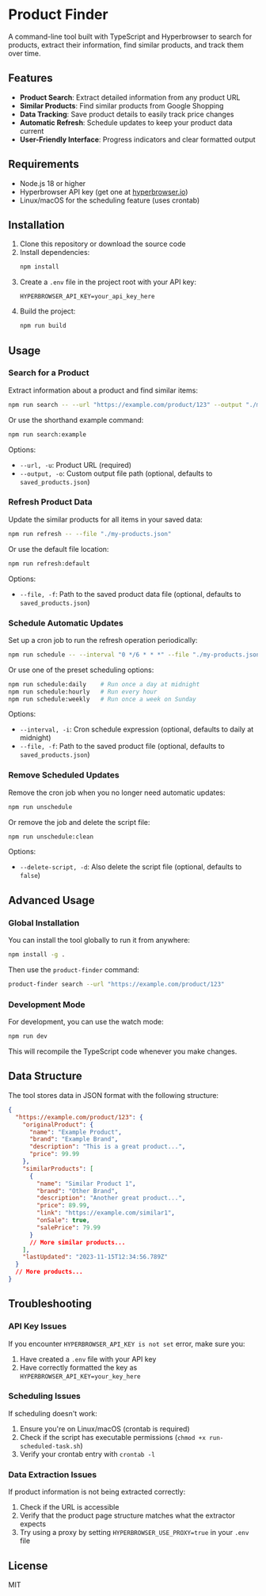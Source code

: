 # Product Finder

A command-line tool built with TypeScript and Hyperbrowser to search for products, extract their information, find similar products, and track them over time.

## Features

- **Product Search**: Extract detailed information from any product URL
- **Similar Products**: Find similar products from Google Shopping 
- **Data Tracking**: Save product details to easily track price changes
- **Automatic Refresh**: Schedule updates to keep your product data current
- **User-Friendly Interface**: Progress indicators and clear formatted output

## Requirements

- Node.js 18 or higher
- Hyperbrowser API key (get one at [hyperbrowser.io](https://hyperbrowser.io))
- Linux/macOS for the scheduling feature (uses crontab)

## Installation

1. Clone this repository or download the source code
2. Install dependencies:
   ```bash
   npm install
   ```
3. Create a `.env` file in the project root with your API key:
   ```
   HYPERBROWSER_API_KEY=your_api_key_here
   ```
4. Build the project:
   ```bash
   npm run build
   ```

## Usage

### Search for a Product

Extract information about a product and find similar items:

```bash
npm run search -- --url "https://example.com/product/123" --output "./my-products.json"
```

Or use the shorthand example command:

```bash
npm run search:example
```

Options:
- `--url, -u`: Product URL (required)
- `--output, -o`: Custom output file path (optional, defaults to `saved_products.json`)

### Refresh Product Data

Update the similar products for all items in your saved data:

```bash
npm run refresh -- --file "./my-products.json"
```

Or use the default file location:
```bash
npm run refresh:default
```

Options:
- `--file, -f`: Path to the saved product data file (optional, defaults to `saved_products.json`)

### Schedule Automatic Updates

Set up a cron job to run the refresh operation periodically:

```bash
npm run schedule -- --interval "0 */6 * * *" --file "./my-products.json"
```

Or use one of the preset scheduling options:
```bash
npm run schedule:daily    # Run once a day at midnight
npm run schedule:hourly   # Run every hour
npm run schedule:weekly   # Run once a week on Sunday
```

Options:
- `--interval, -i`: Cron schedule expression (optional, defaults to daily at midnight)
- `--file, -f`: Path to the saved product file (optional, defaults to `saved_products.json`)

### Remove Scheduled Updates

Remove the cron job when you no longer need automatic updates:

```bash
npm run unschedule
```

Or remove the job and delete the script file:
```bash
npm run unschedule:clean
```

Options:
- `--delete-script, -d`: Also delete the script file (optional, defaults to `false`)

## Advanced Usage

### Global Installation

You can install the tool globally to run it from anywhere:

```bash
npm install -g .
```

Then use the `product-finder` command:
```bash
product-finder search --url "https://example.com/product/123"
```

### Development Mode

For development, you can use the watch mode:

```bash
npm run dev
```

This will recompile the TypeScript code whenever you make changes.

## Data Structure

The tool stores data in JSON format with the following structure:

```json
{
  "https://example.com/product/123": {
    "originalProduct": {
      "name": "Example Product",
      "brand": "Example Brand",
      "description": "This is a great product...",
      "price": 99.99
    },
    "similarProducts": [
      {
        "name": "Similar Product 1",
        "brand": "Other Brand",
        "description": "Another great product...",
        "price": 89.99,
        "link": "https://example.com/similar1",
        "onSale": true,
        "salePrice": 79.99
      }
      // More similar products...
    ],
    "lastUpdated": "2023-11-15T12:34:56.789Z"
  }
  // More products...
}
```

## Troubleshooting

### API Key Issues
If you encounter `HYPERBROWSER_API_KEY is not set` error, make sure you:
1. Have created a `.env` file with your API key
2. Have correctly formatted the key as `HYPERBROWSER_API_KEY=your_key_here`

### Scheduling Issues
If scheduling doesn't work:
1. Ensure you're on Linux/macOS (crontab is required)
2. Check if the script has executable permissions (`chmod +x run-scheduled-task.sh`)
3. Verify your crontab entry with `crontab -l`

### Data Extraction Issues
If product information is not being extracted correctly:
1. Check if the URL is accessible
2. Verify that the product page structure matches what the extractor expects
3. Try using a proxy by setting `HYPERBROWSER_USE_PROXY=true` in your `.env` file

## License

MIT
